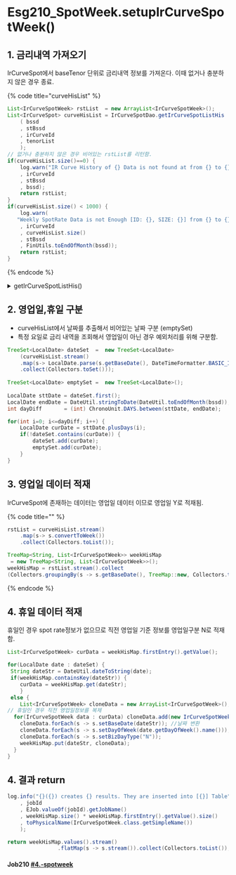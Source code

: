 # Esg210\_SpotWeek.setupIrCurveSpotWeek()

## 1. 금리내역 가져오기&#x20;

IrCurveSpot에서 baseTenor 단위로 금리내역 정보를 가져온다. 이때 없거나 충분하지 않은 경우 종료.&#x20;

{% code title="curveHisList" %}
```java
List<IrCurveSpotWeek> rstList  = new ArrayList<IrCurveSpotWeek>();
List<IrCurveSpot> curveHisList = IrCurveSpotDao.getIrCurveSpotListHis
	( bssd
	, stBssd
	, irCurveId
	, tenorList
	);
// 없거나 충분하지 않은 경우 비어있는 rstList를 리턴함. 
if(curveHisList.size()==0) { 
	log.warn("IR Curve History of {} Data is not found at from {} to {}"
	, irCurveId
	, stBssd
	, bssd);
	return rstList;
}	
if(curveHisList.size() < 1000) { 
	log.warn(
   "Weekly SpotRate Data is not Enough [ID: {}, SIZE: {}] from {} to {}"
	, irCurveId
	, curveHisList.size()
	, stBssd
	, FinUtils.toEndOfMonth(bssd));			
	return rstList;
}
```
{% endcode %}

<details>

<summary>getIrCurveSpotListHis()</summary>

```java
public static List<IrCurveSpot> getIrCurveSpotListHis
( String bssd
, String stBssd
, String irCurveNm
, List<String> tenorList
) {

String query = " select a from IrCurveSpot a    " 
             + "  where a.irCurveNm =:irCurveNm "			
             + "    and a.baseDate >= :stBssd   "
             + "    and a.baseDate <= :bssd     "
             + "    and a.matCd in (:matCdList) "
             + "  order by a.baseDate, a.matCd  "
;

return session.createQuery(query, IrCurveSpot.class)
             .setParameter("irCurveNm", irCurveNm)
             .setParameter("stBssd", stBssd)
             .setParameter("bssd", FinUtils.toEndOfMonth(bssd))
             .setParameterList("matCdList", tenorList)
             .getResultList()
             ;
}
```

</details>

## 2.  영업일,휴일 구분

* curveHisList에서 날짜를 추출해서 비어있는 날짜 구분 (emptySet)
* 특정 요일로 금리 내역을 조회해서 영업일이 아닌 경우 예외처리를 위해 구분함. &#x20;

```java
TreeSet<LocalDate> dateSet  =  new TreeSet<LocalDate>
	(curveHisList.stream()
	.map(s-> LocalDate.parse(s.getBaseDate(), DateTimeFormatter.BASIC_ISO_DATE))
	.collect(Collectors.toSet()));
	
TreeSet<LocalDate> emptySet =  new TreeSet<LocalDate>();
	
LocalDate sttDate = dateSet.first();
LocalDate endDate = DateUtil.stringToDate(DateUtil.toEndOfMonth(bssd));
int dayDiff       = (int) ChronoUnit.DAYS.between(sttDate, endDate);		

for(int i=0; i<=dayDiff; i++) {			
	LocalDate curDate = sttDate.plusDays(i);
	if(!dateSet.contains(curDate)) {
		dateSet.add(curDate);
		emptySet.add(curDate);
	}
}
```

## 3. 영업일 데이터 적재&#x20;

IrCurveSpot에 존재하는 데이터는 영업일 데이터 이므로 영업일 Y로 적재됨.&#x20;

{% code title="" %}
```java
rstList = curveHisList.stream()
    .map(s-> s.convertToWeek())
    .collect(Collectors.toList());

TreeMap<String, List<IrCurveSpotWeek>> weekHisMap
 = new TreeMap<String, List<IrCurveSpotWeek>>();		
weekHisMap = rstList.stream().collect
(Collectors.groupingBy(s -> s.getBaseDate(), TreeMap::new, Collectors.toList()));
```
{% endcode %}

## 4. 휴일 데이터 적재&#x20;

휴일인 경우 spot rate정보가 없으므로 직전 영업일 기준 정보를 영업일구분 N로 적재함. &#x20;

```java
List<IrCurveSpotWeek> curData = weekHisMap.firstEntry().getValue();

for(LocalDate date : dateSet) {			
 String dateStr = DateUtil.dateToString(date);
 if(weekHisMap.containsKey(dateStr)) {		
	curData = weekHisMap.get(dateStr);			
    }
 else {
	List<IrCurveSpotWeek> cloneData = new ArrayList<IrCurveSpotWeek>();
// 휴일인 경우 직전 영업일정보를 복제 
  for(IrCurveSpotWeek data : curData) cloneData.add(new IrCurveSpotWeek(data));	
    cloneData.forEach(s -> s.setBaseDate(dateStr)); //날짜 변환 
    cloneData.forEach(s -> s.setDayOfWeek(date.getDayOfWeek().name()));
    cloneData.forEach(s -> s.setBizDayType("N"));
    weekHisMap.put(dateStr, cloneData);				
  }
}
```

## 4. 결과 return&#x20;

```java
log.info("{}({}) creates {} results. They are inserted into [{}] Table"
    , jobId
    , EJob.valueOf(jobId).getJobName()
    , weekHisMap.size() * weekHisMap.firstEntry().getValue().size()
    , toPhysicalName(IrCurveSpotWeek.class.getSimpleName())
    );

return weekHisMap.values().stream()
                .flatMap(s -> s.stream()).collect(Collectors.toList());		
```

#### Job210 [#4.-spotweek](./#4.-spotweek "mention")
